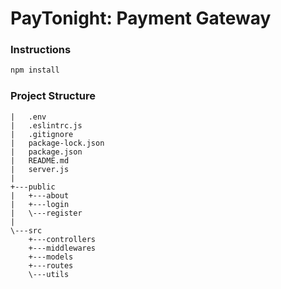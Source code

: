 # PayTonight: Payment Gateway

### Instructions

```cmd
npm install
```

### Project Structure

```tree
|   .env
|   .eslintrc.js
|   .gitignore
|   package-lock.json
|   package.json
|   README.md
|   server.js
|
+---public
|   +---about
|   +---login
|   \---register
|
\---src
    +---controllers
    +---middlewares
    +---models
    +---routes
    \---utils
```
